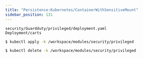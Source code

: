 ```yaml
---
title: "Persistence:Kubernetes/ContainerWithSensitiveMount"
sidebar_position: 131
---
```


```kustomization
security/Guardduty/privileged/deployment.yaml
Deployment/carts
```

```bash
$ kubectl apply -k /workspace/modules/security/privileged
```

```bash
$ kubectl delete -k /workspace/modules/security/privileged
```